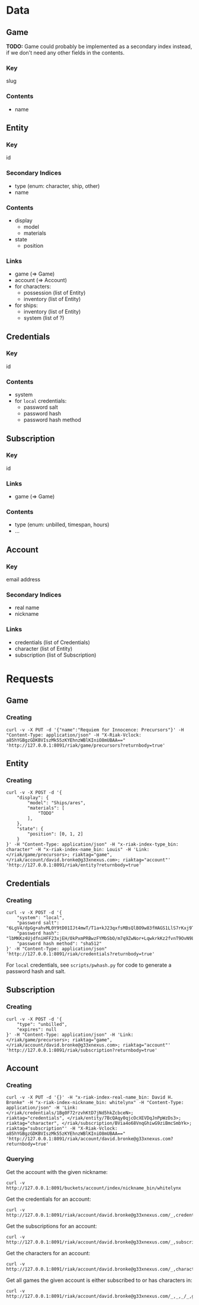 Data
====


Game
----

**TODO:** Game could probably be implemented as a secondary index instead, if we don't need any other fields in the contents.

### Key
slug

### Contents
- name


Entity
------

### Key
id

### Secondary Indices
- type (enum: character, ship, other)
- name

### Contents
- display
    - model
    - materials
- state
    - position

### Links
- game (=> Game)
- account (=> Account)
- for characters:
    - possession (list of Entity)
    - inventory (list of Entity)
- for ships:
    - inventory (list of Entity)
    - system (list of ?)


Credentials
-----------

### Key
id

### Contents
- system
- for `local` credentials:
    - password salt
    - password hash
    - password hash method


Subscription
------------

### Key
id

### Links
- game (=> Game)

### Contents
- type (enum: unbilled, timespan, hours)
- ...


Account
-------

### Key
email address

### Secondary Indices
- real name
- nickname

### Links
- credentials (list of Credentials)
- character (list of Entity)
- subscription (list of Subscription)



Requests
========


Game
----

### Creating

	curl -v -X PUT -d '{"name":"Requiem for Innocence: Precursors"}' -H "Content-Type: application/json" -H "X-Riak-Vclock: a85hYGBgzGDKBVIszMk55zKYEhnzWBlKIniO8mUBAA==" 'http://127.0.0.1:8091/riak/game/precursors?returnbody=true'


Entity
------

### Creating

	curl -v -X POST -d '{
	    "display": {
			"model": "Ships/ares",
			"materials": [
				"TODO"
			],
		},
	    "state": {
			"position": [0, 1, 2]
		}
	}' -H "Content-Type: application/json" -H "x-riak-index-type_bin: character" -H "x-riak-index-name_bin: Louis" -H 'Link: </riak/game/precursors>; riaktag="game", </riak/account/david.bronke@g33xnexus.com>; riaktag="account"' 'http://127.0.0.1:8091/riak/entity?returnbody=true'


Credentials
-----------

### Creating

	curl -v -X POST -d '{
	    "system": "local",
	    "password salt": "6LgV4/dpGg+ahvML0Y9tD01IJt4mwT/T1a+kJ23qxfsMBsQlBO9w83fHAGS1LlS7rKxj9TYsi2M5V3bOeSN/4Q==",
	    "password hash": "lbMKKz4UjdfniHFF23xjEH/0kPxmPRBwzFYMbSbO/m7q9ZwNor+LqwkrkKz2fvnT9OvN9Lqms0az8iwaSVwFhg==",
		"password hash method": "sha512"
	}' -H "Content-Type: application/json" 'http://127.0.0.1:8091/riak/credentials?returnbody=true'

For `local` credentials, see `scripts/pwhash.py` for code to generate a password hash and salt.


Subscription
------------

### Creating

	curl -v -X POST -d '{
	    "type": "unbilled",
	    "expires": null
	}' -H "Content-Type: application/json" -H 'Link: </riak/game/precursors>; riaktag="game", </riak/account/david.bronke@g33xnexus.com>; riaktag="account"' 'http://127.0.0.1:8091/riak/subscription?returnbody=true'


Account
-------

### Creating

	curl -v -X PUT -d '{}' -H "x-riak-index-real-name_bin: David H. Bronke" -H "x-riak-index-nickname_bin: whitelynx" -H "Content-Type: application/json" -H 'Link: </riak/credentials/1Bg0F72rzvhKtD7jNd5hkZcbceN>; riaktag="credentials", </riak/entity/7BcQAqy0qjcOcXEVDqJnPpWzDs3>; riaktag="character", </riak/subscription/BVia4o68VnqGhiwG9ziBmcSmbYk>; riaktag="subscription"' -H "X-Riak-Vclock: a85hYGBgzGDKBVIszMk55zKYEhnzWBlKIniO8mUBAA==" 'http://127.0.0.1:8091/riak/account/david.bronke@g33xnexus.com?returnbody=true'

### Querying

Get the account with the given nickname:

	curl -v http://127.0.0.1:8091/buckets/account/index/nickname_bin/whitelynx

Get the credentials for an account:

	curl -v http://127.0.0.1:8091/riak/account/david.bronke@g33xnexus.com/_,credentials,_

Get the subscriptions for an account:

	curl -v http://127.0.0.1:8091/riak/account/david.bronke@g33xnexus.com/_,subscription,_

Get the characters for an account:

	curl -v http://127.0.0.1:8091/riak/account/david.bronke@g33xnexus.com/_,character,_

Get all games the given account is either subscribed to or has characters in:

	curl -v http://127.0.0.1:8091/riak/account/david.bronke@g33xnexus.com/_,_,_/_,game,_
